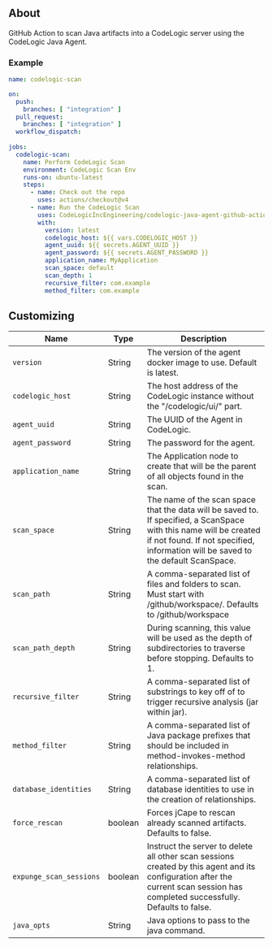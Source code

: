 ## About

GitHub Action to scan Java artifacts into a CodeLogic server using the CodeLogic Java Agent.


### Example

```yaml
name: codelogic-scan

on:
  push:
    branches: [ "integration" ]
  pull_request:
    branches: [ "integration" ]
  workflow_dispatch:
    
jobs:
  codelogic-scan:
    name: Perform CodeLogic Scan
    environment: CodeLogic Scan Env
    runs-on: ubuntu-latest
    steps:
      - name: Check out the repo
        uses: actions/checkout@v4
      - name: Run the CodeLogic Scan
        uses: CodeLogicIncEngineering/codelogic-java-agent-github-action@master
        with:
          version: latest
          codelogic_host: ${{ vars.CODELOGIC_HOST }}
          agent_uuid: ${{ secrets.AGENT_UUID }}
          agent_password: ${{ secrets.AGENT_PASSWORD }}
          application_name: MyApplication
          scan_space: default
          scan_depth: 1
          recursive_filter: com.example
          method_filter: com.example
```


## Customizing


| Name                    | Type    | Description                                                                                                                                                                                             |
|-------------------------|---------|---------------------------------------------------------------------------------------------------------------------------------------------------------------------------------------------------------|
| `version`               | String  | The version of the agent docker image to use. Default is latest.                                                                                                                                        |
| `codelogic_host`        | String  | The host address of the CodeLogic instance without the "/codelogic/ui/" part.                                                                                                                           |
| `agent_uuid`            | String  | The UUID of the Agent in CodeLogic.                                                                                                                                                                     |
| `agent_password`        | String  | The password for the agent.                                                                                                                                                                             |
| `application_name`      | String  | The Application node to create that will be the parent of all objects found in the scan.                                                                                                                | 
| `scan_space`            | String  | The name of the scan space that the data will be saved to. If specified, a ScanSpace with this name will be created if not found. If not specified, information will be saved to the default ScanSpace. | 
| `scan_path`             | String  | A comma-separated list of files and folders to scan. Must start with /github/workspace/. Defaults to /github/workspace                                                                                  |
| `scan_path_depth`       | String  | During scanning, this value will be used as the depth of subdirectories to traverse before stopping. Defaults to 1.                                                                                     |
| `recursive_filter`      | String  | A comma-separated list of substrings to key off of to trigger recursive analysis (jar within jar).                                                                                                      |
| `method_filter`         | String  | A comma-separated list of Java package prefixes that should be included in method-invokes-method relationships.                                                                                         |
| `database_identities`   | String  | A comma-separated list of database identities to use in the creation of relationships.                                                                                                                  |
| `force_rescan`          | boolean | Forces jCape to rescan already scanned artifacts. Defaults to false.                                                                                                                                    |
| `expunge_scan_sessions` | boolean | Instruct the server to delete all other scan sessions created by this agent and its configuration after the current scan session has completed successfully. Defaults to false.                         |
| `java_opts`             | String  | Java options to pass to the java command.                                                                                                                                                               |

